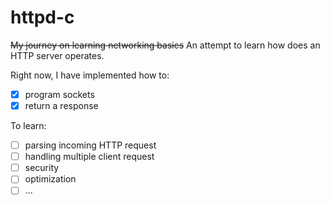 # httpd-c
~~My journey on learning networking basics~~ An attempt to learn how does an HTTP server operates.

Right now, I have implemented how to:
  - [x] program sockets
  - [x] return a response

To learn:
  - [ ] parsing incoming HTTP request
  - [ ] handling multiple client request
  - [ ] security
  - [ ] optimization
  - [ ] ...
